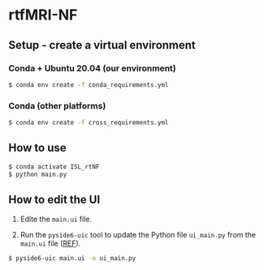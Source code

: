 # rtfMRI-NF

## Setup - create a virtual environment

### Conda + Ubuntu 20.04 (our environment)

```bash
$ conda env create -f conda_requirements.yml
``` 

### Conda (other platforms)

```bash
$ conda env create -f cross_requirements.yml
``` 

## How to use

```bash
$ conda activate ISL_rtNF
$ python main.py
```

## How to edit the UI

1. Edite the `main.ui` file.

2. Run the `pyside6-uic` tool to update the Python file `ui_main.py` from the `main.ui` file ([REF](https://doc.qt.io/qtforpython-6/tutorials/basictutorial/uifiles.html)).

```bash
$ pyside6-uic main.ui -o ui_main.py
```